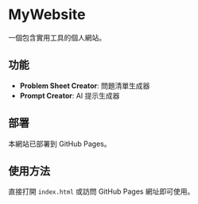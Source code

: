 # MyWebsite

一個包含實用工具的個人網站。

## 功能

- **Problem Sheet Creator**: 問題清單生成器
- **Prompt Creator**: AI 提示生成器

## 部署

本網站已部署到 GitHub Pages。

## 使用方法

直接打開 `index.html` 或訪問 GitHub Pages 網址即可使用。
